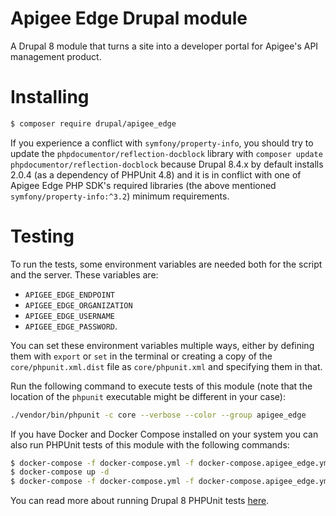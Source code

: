 # Apigee Edge Drupal module

A Drupal 8 module that turns a site into a developer portal for Apigee's API management product.

# Installing

```sh
$ composer require drupal/apigee_edge
```

If you experience a conflict with `symfony/property-info`, you should try to update  the `phpdocumentor/reflection-docblock` library with `composer update phpdocumentor/reflection-docblock` because Drupal 8.4.x by default installs 2.0.4 (as a dependency of PHPUnit 4.8) and it is in conflict with one of Apigee Edge PHP SDK's required libraries (the above mentioned `symfony/property-info:^3.2`) minimum requirements.  

# Testing

To run the tests, some environment variables are needed both for the script and the server. These variables are:
* `APIGEE_EDGE_ENDPOINT`
* `APIGEE_EDGE_ORGANIZATION`
* `APIGEE_EDGE_USERNAME`
* `APIGEE_EDGE_PASSWORD`.

You can set these environment variables multiple ways, either by defining them with `export` or `set` in the terminal or creating a copy of the `core/phpunit.xml.dist` file as `core/phpunit.xml` and specifying them in that.

Run the following command to execute tests of this module (note that the location of the `phpunit` executable might be different in your case):

```sh
./vendor/bin/phpunit -c core --verbose --color --group apigee_edge
```

If you have Docker and Docker Compose installed on your system you can also run PHPUnit tests of this module with the following commands:

```sh
$ docker-compose -f docker-compose.yml -f docker-compose.apigee_edge.yml build php
$ docker-compose up -d
$ docker-compose -f docker-compose.yml -f docker-compose.apigee_edge.yml run php sh /opt/drupal-module/test.sh
```

You can read more about running Drupal 8 PHPUnit tests [here](https://www.drupal.org/docs/8/phpunit/running-phpunit-tests).
